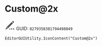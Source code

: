 # Custom@2x
![](/img/Custom@2x.png)
GUID: `8279358381794498049`
```
EditorGUIUtility.IconContent("Custom@2x")
```
